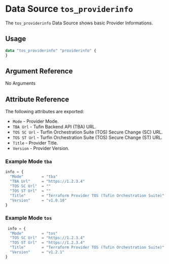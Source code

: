 # Data Source `tos_providerinfo`

The `tos_providerinfo` Data Source shows basic Provider Informations.

## Usage

```terraform
data "tos_providerinfo" "providerinfo" {
}
```

## Argument Reference

No Arguments

## Attribute Reference

The following attributes are exported:

* `Mode` - Provider Mode.
* `TBA Url` - Tufin Backend API (TBA) URL.
* `TOS SC Url` - Turfin Orchestration Suite (TOS) Secure Change (SC) URL.
* `TOS ST Url` - Turfin Orchestration Suite (TOS) Secure Change (ST) URL.
* `Title` - Provider Title.
* `Version` - Provider Version.

### Example Mode `tba`

```terraform
info = {
  "Mode"        = "tba"
  "TBA Url"     = "https://1.2.3.4"
  "TOS SC Url"  = ""
  "TOS ST Url"  = ""
  "Title"       = "Terraform Provider TOS (Tufin Orchestration Suite)"
  "Version"     = "v1.0.10"
}
```

### Example Mode `tos`

```terraform
 info = {
  "Mode"        = "tos"
  "TOS SC Url"  = "https://1.2.3.4"
  "TOS ST Url"  = "https://1.2.3.4"
  "Title"       = "Terraform Provider TOS (Tufin Orchestration Suite)"
  "Version"     = "v1.2.1"
}
```
